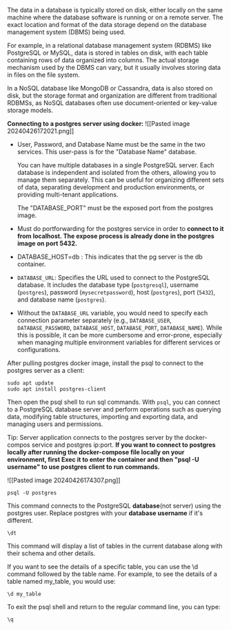 The data in a database is typically stored on disk, either locally on the same machine where the database software is running or on a remote server. The exact location and format of the data storage depend on the database management system (DBMS) being used.

For example, in a relational database management system (RDBMS) like PostgreSQL or MySQL, data is stored in tables on disk, with each table containing rows of data organized into columns. The actual storage mechanism used by the DBMS can vary, but it usually involves storing data in files on the file system.

In a NoSQL database like MongoDB or Cassandra, data is also stored on disk, but the storage format and organization are different from traditional RDBMSs, as NoSQL databases often use document-oriented or key-value storage models.

**Connecting to a postgres server using docker:**
![[Pasted image 20240426172021.png]]

- User, Password, and Database Name must be the same in the two services. This user-pass is for the "Database Name" database.
  
  You can have multiple databases in a single PostgreSQL server. Each database is independent and isolated from the others, allowing you to manage them separately. This can be useful for organizing different sets of data, separating development and production environments, or providing multi-tenant applications.
  
  The "DATABASE_PORT" must be the exposed port from the postgres image.
- Must do portforwarding for the postgres service in order to **connect to it from localhost. The expose process is already done in the postgres image on port 5432.**
- DATABASE_HOST=db : This indicates that the pg server is the db container.

- `DATABASE_URL`: Specifies the URL used to connect to the PostgreSQL database. It includes the database type (`postgresql`), username (`postgres`), password (`mysecretpassword`), host (`postgres`), port (`5432`), and database name (`postgres`).

- Without the `DATABASE_URL` variable, you would need to specify each connection parameter separately (e.g., `DATABASE_USER`, `DATABASE_PASSWORD`, `DATABASE_HOST`, `DATABASE_PORT`, `DATABASE_NAME`). While this is possible, it can be more cumbersome and error-prone, especially when managing multiple environment variables for different services or configurations.


After pulling postgres docker image, install the psql to connect to the postgres server as a client:

```shell
sudo apt update
sudo apt install postgres-client
```
Then open the psql shell to run sql commands. With `psql`, you can connect to a PostgreSQL database server and perform operations such as querying data, modifying table structures, importing and exporting data, and managing users and permissions.

Tip: Server application connects to the postgres server by the docker-compos service and postgres ip:port. **If you want to connect to postgres locally after running the docker-compose file locally on your environment, first Exec it to enter the container and then "psql -U username" to use postgres client to run commands.**

![[Pasted image 20240426174307.png]]

```shell
psql -U postgres
```
This command connects to the PostgreSQL **database**(not server) using the postgres user. Replace postgres with your **database username** if it's different.

```shell
\dt
```

This command will display a list of tables in the current database along with their schema and other details.

If you want to see the details of a specific table, you can use the \d command followed by the table name. For example, to see the details of a table named my_table, you would use:

```shell
\d my_table
```

To exit the psql shell and return to the regular command line, you can type:
```shell
\q
```